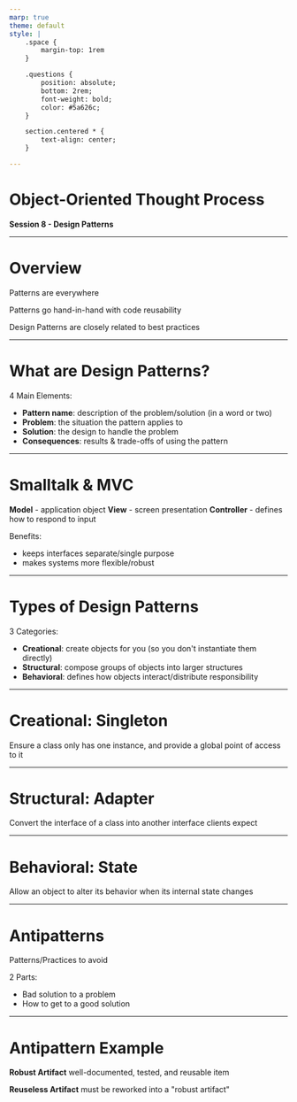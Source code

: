 ```yaml
---
marp: true
theme: default
style: |
    .space {
        margin-top: 1rem
    }

    .questions {
        position: absolute;
        bottom: 2rem;
        font-weight: bold;
        color: #5a626c;
    }

    section.centered * {
        text-align: center;
    }

---
```


<!-- _class: invert -->
<!-- _footer: '**Covers Chapter 10: "Design Patterns"' -->

# Object-Oriented Thought Process
**Session 8 - Design Patterns**

<!-- notes
-->

---

# Overview

Patterns are everywhere

Patterns go hand-in-hand with code reusability

Design Patterns are closely related to best practices

<!-- notes
-->

---

# What are Design Patterns?

4 Main Elements:
- **Pattern name**: description of the problem/solution (in a word or two)
- **Problem**: the situation the pattern applies to
- **Solution**: the design to handle the problem
- **Consequences**: results & trade-offs of using the pattern

<!-- notes
    "typical solutions to commonly occurring problems in software design"

    Problem: "when to apply the pattern"
    Solution: "what the result is"

    consequences can be:
    - space/time complexity/cost
    - system extensibiliy/flexibility
    etc
-->

---

# Smalltalk & MVC

**Model** - application object
**View** - screen presentation
**Controller** - defines how to respond to input

<div class="space" />

Benefits:
- keeps interfaces separate/single purpose
- makes systems more flexible/robust

<!-- notes
    Smalltalk was the first popular, "real" oo language
    MVC paradigm in Smalltalk was one of the first "patterns"
-->

---

# Types of Design Patterns

3 Categories:
- **Creational**: create objects for you (so you don't instantiate them directly)
- **Structural**: compose groups of objects into larger structures
- **Behavioral**: defines how objects interact/distribute responsibility

<!-- notes
-->

---

<!-- _class: centered invert -->
<!-- _footer: 'https://github.com/microsoft/Flash_University/tree/main/Design_Patterns/Singleton' -->

# Creational: Singleton
Ensure a class only has one instance, and provide a global point of access to it

<!-- notes
-->

---

<!-- _class: centered invert -->
<!-- _footer: 'https://github.com/microsoft/Flash_University/tree/main/Design_Patterns/Adapter' -->

# Structural: Adapter
Convert the interface of a class into another interface clients expect

<!-- notes
-->

---

<!-- _class: centered invert -->
<!-- _footer: 'https://github.com/microsoft/Flash_University/tree/main/Design_Patterns/State' -->

# Behavioral: State
Allow an object to alter its behavior when its internal state changes

<!-- notes
-->

---

# Antipatterns

Patterns/Practices to avoid

<div class="space" />

2 Parts:
- Bad solution to a problem
- How to get to a good solution

<!-- notes
    similar to "code smell"s
-->

---

# Antipattern Example

**Robust Artifact**
well-documented, tested, and reusable item

**Reuseless Artifact**
must be reworked into a "robust artifact"

<!-- notes
-->
